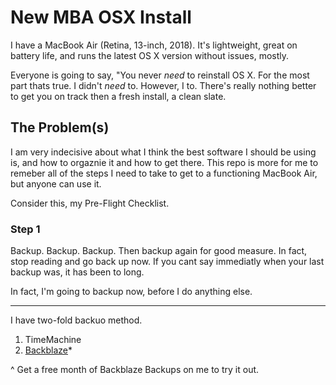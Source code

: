 # New MBA OSX Install

I have a MacBook Air (Retina, 13-inch, 2018). It's lightweight, great on battery life, and runs the latest OS X version without issues, mostly.

Everyone is going to say, "You never *need* to reinstall OS X. For the most part thats true. I didn't *need* to. However, I <wanted> to. There's really nothing better to get you on track then a fresh install, a clean slate. 

## The Problem(s)
I am very indecisive about what I think the best software I should be using is, and how to orgaznie it and how to get there. This repo is more for me to remeber all of the steps I need to take to get to a functioning MacBook Air, but anyone can use it. 

Consider this, my Pre-Flight Checklist.

### Step 1
Backup. Backup. Backup. Then backup again for good measure. In fact, stop reading and go back up now. If you cant say immediatly when your last backup was, it has been to long. 

In fact, I'm going to backup now, before I do anything else.

---

I have two-fold backuo method.

1. TimeMachine
2. [Backblaze](https://secure.backblaze.com/r/02w46x)*

^
Get a free month of Backblaze Backups on me to try it out.

